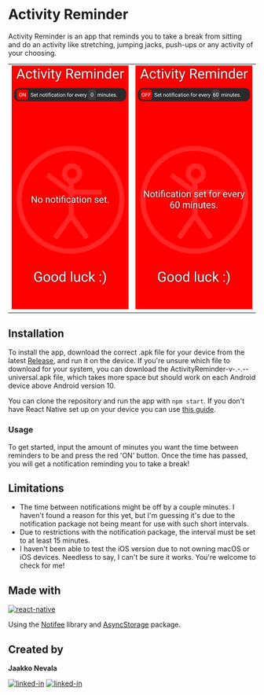 # Activity Reminder

Activity Reminder is an app that reminds you to take a break from sitting and do an activity like stretching, jumping jacks, push-ups or any activity of your choosing.

<table>
  <tr>
    <td align="center">
      <img alt="Activity Reminder Screenshot"
        src="assets/screenshots/notificationoff.png" />
    </td>
    <td align="center">
      <img alt="Activity Reminder Screenshot"
        src="assets/screenshots/notificationon.png" />
    </td>
   </tr>
</table>

## Installation

To install the app, download the correct .apk file for your device from the latest [Release](https://github.com/jaketzu/ActivityReminder/releases), and run it on the device. If you're unsure which file to download for your system, you can download the ActivityReminder-v-.-.--universal.apk file, which takes more space but should work on each Android device above Android version 10.

You can clone the repository and run the app with `npm start`. If you don't have React Native set up on your device you can use [this guide](https://reactnative.dev/docs/environment-setup?guide=native).

### Usage

To get started, input the amount of minutes you want the time between reminders to be and press the red 'ON' button. Once the time has passed, you will get a notification reminding you to take a break!

## Limitations

-   The time between notifications might be off by a couple minutes. I haven't found a reason for this yet, but I'm guessing it's due to the notification package not being meant for use with such short intervals.
-   Due to restrictions with the notification package, the interval must be set to at least 15 minutes.
-   I haven't been able to test the iOS version due to not owning macOS or iOS devices. Needless to say, I can't be sure it works. You're welcome to check for me!

## Made with

[<img alt="react-native" src="https://img.shields.io/badge/React_Native-20232A?style=for-the-badge&logo=react&logoColor=61DAFB" />](https://github.com/facebook/react-native)

Using the [Notifee](https://github.com/invertase/notifee) library and [AsyncStorage](https://github.com/react-native-async-storage/async-storage) package.

## Created by

**Jaakko Nevala**

[<img alt="linked-in" src="https://img.shields.io/badge/Gmail-D14836?style=for-the-badge&logo=gmail&logoColor=white" />](mailto:jaakko.nevala007@gmail.com)
[<img alt="linked-in" src="https://img.shields.io/badge/LinkedIn-0077B5?style=for-the-badge&logo=linkedin&logoColor=white" />](https://www.linkedin.com/in/jaakko-nevala/)
